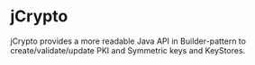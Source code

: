 # jCrypto
jCrypto provides a more readable Java API in Builder-pattern to create/validate/update PKI and Symmetric keys and KeyStores.
